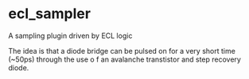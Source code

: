 ecl_sampler
===========

A sampling plugin driven by ECL logic

The idea is that a diode bridge can be pulsed on for a very short time (~50ps) through the use o
f an avalanche transtistor and step recovery diode. 

